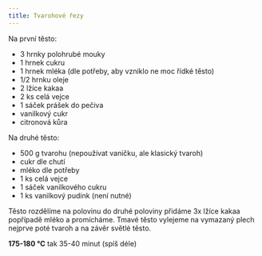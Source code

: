 ```yaml
---
title: Tvarohové řezy
---
```


Na první těsto:

- 3 hrnky polohrubé mouky
- 1 hrnek cukru
- 1 hrnek mléka (dle potřeby, aby vzniklo ne moc řídké těsto)
- 1/2 hrnku oleje
- 2 lžíce kakaa
- 2 ks celá vejce
- 1 sáček prášek do pečiva
- vanilkový cukr
- citronová kůra

Na druhé těsto:

- 500 g tvarohu (nepoužívat vaničku, ale klasický tvaroh)
- cukr dle chutí
- mléko dle potřeby
- 1 ks celá vejce
- 1 sáček vanilkového cukru
- 1 ks vanilkový pudink (není nutné)

Těsto rozdělíme na polovinu do druhé poloviny přidáme 3x lžíce kakaa popřípadě mléko a promícháme.
Tmavé těsto vylejeme na vymazaný plech nejprve poté tvaroh a na závěr světlé těsto.

**175-180 °C** tak 35-40 minut (spíš déle)
